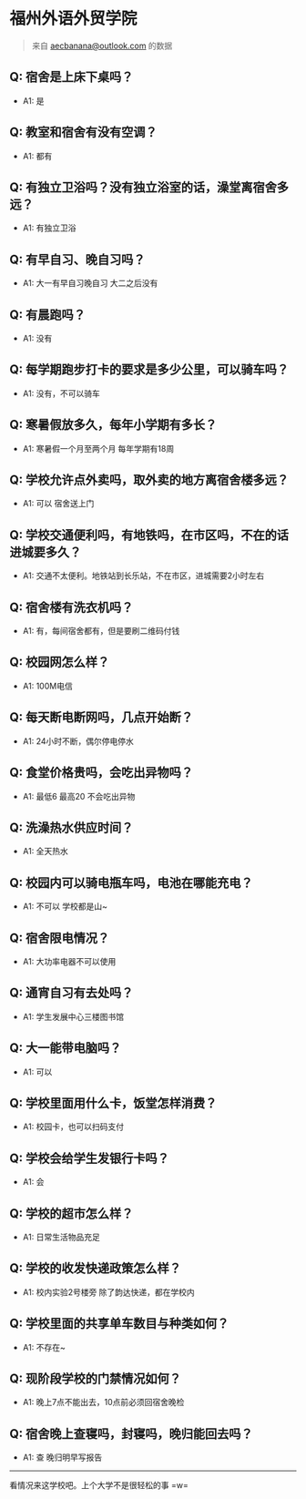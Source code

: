 # 福州外语外贸学院
> 来自 aecbanana@outlook.com 的数据
## Q: 宿舍是上床下桌吗？
- A1: 是
## Q: 教室和宿舍有没有空调？
- A1: 都有
## Q: 有独立卫浴吗？没有独立浴室的话，澡堂离宿舍多远？
- A1: 有独立卫浴
## Q: 有早自习、晚自习吗？
- A1: 大一有早自习晚自习 大二之后没有
## Q: 有晨跑吗？
- A1: 没有
## Q: 每学期跑步打卡的要求是多少公里，可以骑车吗？
- A1: 没有，不可以骑车
## Q: 寒暑假放多久，每年小学期有多长？
- A1: 寒暑假一个月至两个月 每年学期有18周
## Q: 学校允许点外卖吗，取外卖的地方离宿舍楼多远？
- A1: 可以  宿舍送上门
## Q: 学校交通便利吗，有地铁吗，在市区吗，不在的话进城要多久？
- A1: 交通不太便利。地铁站到长乐站，不在市区，进城需要2小时左右
## Q: 宿舍楼有洗衣机吗？
- A1: 有，每间宿舍都有，但是要刷二维码付钱
## Q: 校园网怎么样？
- A1: 100M电信
## Q: 每天断电断网吗，几点开始断？
- A1: 24小时不断，偶尔停电停水
## Q: 食堂价格贵吗，会吃出异物吗？
- A1: 最低6 最高20 不会吃出异物
## Q: 洗澡热水供应时间？
- A1: 全天热水
## Q: 校园内可以骑电瓶车吗，电池在哪能充电？
- A1: 不可以 学校都是山~
## Q: 宿舍限电情况？
- A1: 大功率电器不可以使用
## Q: 通宵自习有去处吗？
- A1: 学生发展中心三楼图书馆
## Q: 大一能带电脑吗？
- A1: 可以
## Q: 学校里面用什么卡，饭堂怎样消费？
- A1: 校园卡，也可以扫码支付
## Q: 学校会给学生发银行卡吗？
- A1: 会
## Q: 学校的超市怎么样？
- A1: 日常生活物品充足
## Q: 学校的收发快递政策怎么样？
- A1: 校内实验2号楼旁 除了韵达快递，都在学校内
## Q: 学校里面的共享单车数目与种类如何？
- A1: 不存在~
## Q: 现阶段学校的门禁情况如何？
- A1: 晚上7点不能出去，10点前必须回宿舍晚检
## Q: 宿舍晚上查寝吗，封寝吗，晚归能回去吗？
- A1: 查 晚归明早写报告
***
看情况来这学校吧。上个大学不是很轻松的事
=w=